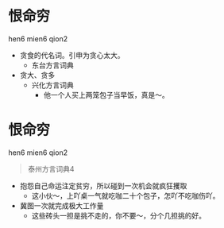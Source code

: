 # 恨命穷
hen6 mien6 qion2
+ 贪食的代名词。引申为贪心太大。
  * 东台方言词典
+ 贪大、贪多
  * 兴化方言词典
    - 他一个人买上两笼包子当早饭，真是～。

# 恨命穷
hen6 mien6 qion2
> 泰州方言词典4
- 抱怨自己命运注定贫穷，所以碰到一次机会就疯狂攫取
  - 这小伙～，上吖桌一气就吃咖二十个包子，怎吖不吃咖伤吖。
- 冀图一次就完成极大工作量
  - 这些砖头一担是挑不走的，你不要～，分个几担挑的好。
